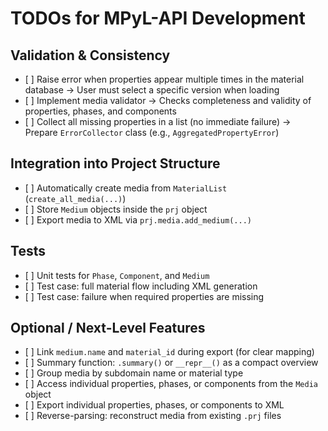 # TODOs for MPyL-API Development

## Validation & Consistency

- \[ \] Raise error when properties appear multiple times in the material database
  → User must select a specific version when loading
- \[ \] Implement media validator
  → Checks completeness and validity of properties, phases, and components
- \[ \] Collect all missing properties in a list (no immediate failure)
  → Prepare `ErrorCollector` class (e.g., `AggregatedPropertyError`)

## Integration into Project Structure

- \[ \] Automatically create media from `MaterialList` (`create_all_media(...)`)
- \[ \] Store `Medium` objects inside the `prj` object
- \[ \] Export media to XML via `prj.media.add_medium(...)`

## Tests

- \[ \] Unit tests for `Phase`, `Component`, and `Medium`
- \[ \] Test case: full material flow including XML generation
- \[ \] Test case: failure when required properties are missing

## Optional / Next-Level Features

- \[ \] Link `medium.name` and `material_id` during export (for clear mapping)
- \[ \] Summary function: `.summary()` or `__repr__()` as a compact overview
- \[ \] Group media by subdomain name or material type
- \[ \] Access individual properties, phases, or components from the `Media` object
- \[ \] Export individual properties, phases, or components to XML
- \[ \] Reverse-parsing: reconstruct media from existing `.prj` files
